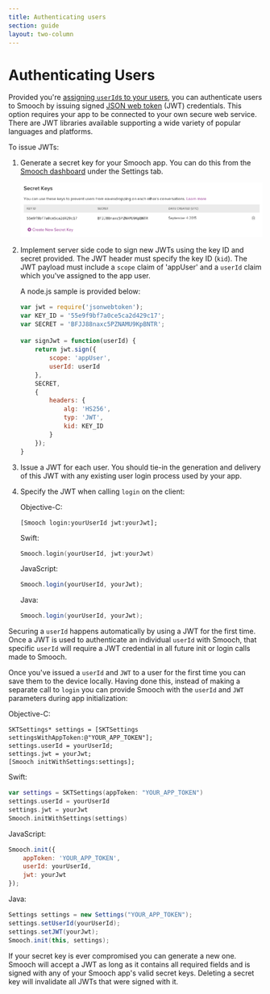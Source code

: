 ```yaml
---
title: Authenticating users
section: guide
layout: two-column
---
```


# Authenticating Users


Provided you're [assigning `userId`s to your users](/guide/multi-device-users/), you can authenticate users to Smooch by issuing signed [JSON web token](http://jwt.io) (JWT) credentials. This option requires your app to be connected to your own secure web service. There are JWT libraries available supporting a wide variety of popular languages and platforms.

To issue JWTs:

1. Generate a secret key for your Smooch app. You can do this from the [Smooch dashboard](https://app.smooch.io) under the Settings tab.

    ![Secret Keys](/images/secret_keys.png)

1. Implement server side code to sign new JWTs using the key ID and secret provided. The JWT header must specify the key ID (`kid`). The JWT payload must include a `scope` claim of 'appUser' and a `userId` claim which you've assigned to the app user.

    A node.js sample is provided below:

    ```javascript
    var jwt = require('jsonwebtoken');
    var KEY_ID = '55e9f9bf7a0ce5ca2d429c17';
    var SECRET = 'BFJJ88naxc5PZNAMU9KpBNTR';

    var signJwt = function(userId) {
        return jwt.sign({
            scope: 'appUser',
            userId: userId
        },
        SECRET,
        {
            headers: {
                alg: 'HS256',
                typ: 'JWT',
                kid: KEY_ID
            }
        });
    }
    ```

1. Issue a JWT for each user. You should tie-in the generation and delivery of this JWT with any existing user login process used by your app.

1. Specify the JWT when calling `login` on the client:


    Objective-C:
    ```objective_c
    [Smooch login:yourUserId jwt:yourJwt];
    ```

    Swift:
    ```swift
    Smooch.login(yourUserId, jwt:yourJwt)
    ```

    JavaScript:
    ```javascript
    Smooch.login(yourUserId, yourJwt);
    ```

    Java:
    ```java
    Smooch.login(yourUserId, yourJwt);
    ```

Securing a `userId` happens automatically by using a JWT for the first time. Once a JWT is used to authenticate an individual `userId` with Smooch, that specific `userId` will require a JWT credential in all future init or login calls made to Smooch.

Once you've issued a `userId` and `JWT` to a user for the first time you can save them to the device locally. Having done this, instead of making a separate call to `login` you can provide Smooch with the `userId` and `JWT` parameters during app initialization:

Objective-C:
```objective_c
SKTSettings* settings = [SKTSettings settingsWithAppToken:@"YOUR_APP_TOKEN"];
settings.userId = yourUserId;
settings.jwt = yourJwt;
[Smooch initWithSettings:settings];
```

Swift:
```swift
var settings = SKTSettings(appToken: "YOUR_APP_TOKEN")
settings.userId = yourUserId
settings.jwt = yourJwt
Smooch.initWithSettings(settings)
```

JavaScript:
```javascript
Smooch.init({
    appToken: 'YOUR_APP_TOKEN',
    userId: yourUserId,
    jwt: yourJwt
});
```

Java:
```java
Settings settings = new Settings("YOUR_APP_TOKEN");
settings.setUserId(yourUserId);
settings.setJWT(yourJwt);
Smooch.init(this, settings);
```

<aside class="warning">
If your secret key is ever compromised you can generate a new one. Smooch will accept a JWT as long as it contains all required fields and is signed with any of your Smooch app's valid secret keys. Deleting a secret key will invalidate all JWTs that were signed with it.
</aside>

